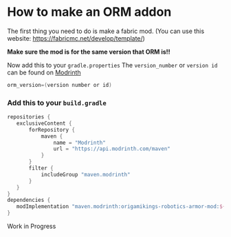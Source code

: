 # How to make an ORM addon

The first thing you need to do is make a fabric mod. (You can use this website: https://fabricmc.net/develop/template/)

**Make sure the mod is for the same version that ORM is!!** 

Now add this to your `gradle.properties`
The `version_number` or `version id` can be found on [Modrinth](https://modrinth.com/mod/origamikings-robotics-armor-mod/versions#all-versions)
```gradle
orm_version=(version number or id)
```
### Add this to your `build.gradle`
 ```gradle
 repositories {
    exclusiveContent {
        forRepository {
            maven {
                name = "Modrinth"
                url = "https://api.modrinth.com/maven"
            }
        }
        filter {
            includeGroup "maven.modrinth"
        }
    }
}
dependencies {
    modImplementation "maven.modrinth:origamikings-robotics-armor-mod:${orm_version}"
}
 ```

Work in Progress